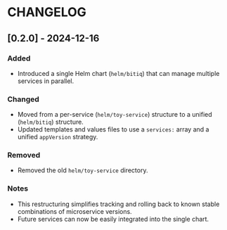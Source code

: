 # CHANGELOG

## [0.2.0] - 2024-12-16
### Added
- Introduced a single Helm chart (`helm/bitiq`) that can manage multiple services in parallel.

### Changed
- Moved from a per-service (`helm/toy-service`) structure to a unified (`helm/bitiq`) structure.
- Updated templates and values files to use a `services:` array and a unified `appVersion` strategy.

### Removed
- Removed the old `helm/toy-service` directory.

### Notes
- This restructuring simplifies tracking and rolling back to known stable combinations of microservice versions.
- Future services can now be easily integrated into the single chart.